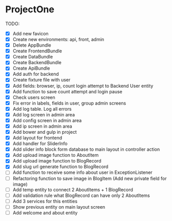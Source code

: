 # ProjectOne

TODO:

- [X] Add new favicon
- [X] Create new environments: api, front, admin
- [X] Delete AppBundle
- [X] Create FrontendBundle
- [X] Create DataBundle
- [X] Create BackendBundle
- [X] Create ApiBundle
- [X] Add auth for backend
- [X] Create fixture file with user
- [X] Add fields: browser, ip, count login attempt to Backend User entity
- [X] Add function to save count attempt and login pause
- [X] Check users screen
- [X] Fix error in labels, fields in user, group admin screens
- [X] Add log table. Log all errors
- [X] Add log screen in admin area
- [X] Add config screen in admin area
- [X] Add ip screen in admin area
- [X] Add bower and gulp in project
- [X] Add layout for frontend
- [X] Add handler for SliderInfo
- [X] Add slider info block form database to main layout in controller action
- [X] Add upload image function to AboutItem
- [X] Add upload image function to BlogRecord
- [X] Add slug url generate function to BlogRecord
- [ ] Add function to receive some info about user in ExceptionListener
- [ ] Refactoring function to save image in BlogItem (Add new private field for image)
- [ ] Add temp entity to connect 2 AboutItems + 1 BlogRecord
- [ ] Add validation rule what BlogRecord can have only 2 AboutItems
- [ ] Add 3 services for this entities
- [ ] Show previous entity on main layout screen
- [ ] Add welcome and about entity
